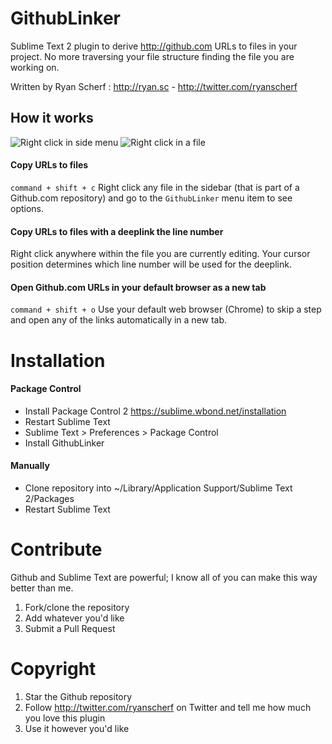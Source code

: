 # GithubLinker
Sublime Text 2 plugin to derive <http://github.com> URLs to files in your project. No more traversing your file structure finding the file you are working on.

Written by Ryan Scherf : <http://ryan.sc> - <http://twitter.com/ryanscherf>


## How it works

![Right click in side menu](http://f.cl.ly/items/2q1j3W2y311Y2c1R2G2d/sidebar.png)
![Right click in a file](http://f.cl.ly/items/220X3q2j1m3z370P2S1A/file.png)

#### Copy URLs to files

`command + shift + c` Right click any file in the sidebar (that is part of a Github.com repository) and go to the `GithubLinker` menu item to see options. 

#### Copy URLs to files with a deeplink the line number

Right click anywhere within the file you are currently editing. Your cursor position determines which line number will be used for the deeplink.

#### Open Github.com URLs in your default browser as a new tab

`command + shift + o` Use your default web browser (Chrome) to skip a step and open any of the links automatically in a new tab.

# Installation
#### Package Control
* Install Package Control 2 <https://sublime.wbond.net/installation>
* Restart Sublime Text
* Sublime Text > Preferences > Package Control
* Install GithubLinker

#### Manually
* Clone repository into ~/Library/Application Support/Sublime Text 2/Packages
* Restart Sublime Text

# Contribute
Github and Sublime Text are powerful; I know all of you can make this way better than me.

1. Fork/clone the repository
2. Add whatever you'd like
3. Submit a Pull Request



# Copyright
1. Star the Github repository
2. Follow http://twitter.com/ryanscherf on Twitter and tell me how much you love this plugin
3. Use it however you'd like
